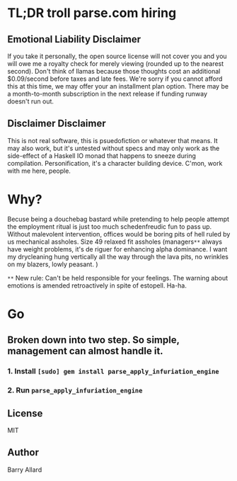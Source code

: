 # TL;DR troll parse.com hiring


## Emotional Liability Disclaimer

If you take it personally, the open source license will not cover you and you will owe me a royalty check for merely viewing (rounded up to the nearest second).  Don't think of llamas because those thoughts cost an additional $0.09/second before taxes and late fees.  We're sorry if you cannot afford this at this time, we may offer your an installment plan option.  There may be a month-to-month subscription in the next release if funding runway doesn't run out.

## Disclaimer Disclaimer
This is not real software, this is psuedofiction or whatever that means.  It may also work, but it's untested without specs and may only work as the side-effect of a Haskell IO monad that happens to sneeze during compilation.  Personification, it's a character building device.  C'mon, work with me here, people.

# Why?

Becuse being a douchebag bastard while pretending to help people attempt the employment ritual is just too much schedenfreudic fun to pass up.  Without malevolent intervention, offices would be boring pits of hell ruled by us mechanical assholes.  Size 49 relaxed fit assholes (managers`**` always have weight problems, it's de riguer for enhancing alpha dominance.  I want my drycleaning hung vertically all the way through the lava pits, no wrinkles on my blazers, lowly peasant. )

`**` New rule: Can't be held responsible for your feelings.  The warning about emotions is amended retroactively in spite of estopell.  Ha-ha.


# Go

## Broken down into two step.  So simple, management can almost handle it.

### 1. Install `[sudo] gem install parse_apply_infuriation_engine`

### 2. Run `parse_apply_infuriation_engine`


## License

MIT

## Author

Barry Allard
